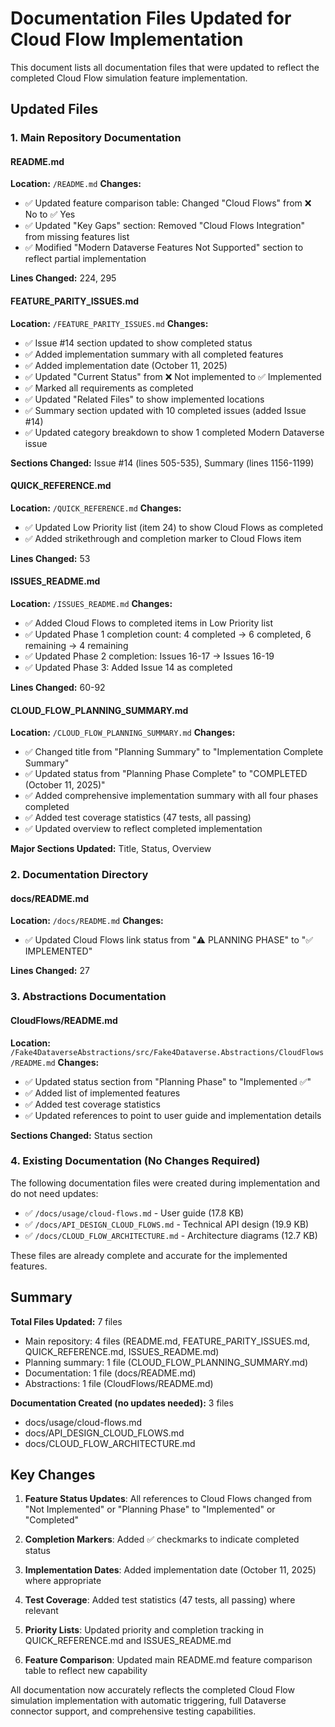 # Documentation Files Updated for Cloud Flow Implementation

This document lists all documentation files that were updated to reflect the completed Cloud Flow simulation feature implementation.

## Updated Files

### 1. Main Repository Documentation

#### README.md
**Location:** `/README.md`
**Changes:**
- ✅ Updated feature comparison table: Changed "Cloud Flows" from ❌ No to ✅ Yes
- ✅ Updated "Key Gaps" section: Removed "Cloud Flows Integration" from missing features list
- ✅ Modified "Modern Dataverse Features Not Supported" section to reflect partial implementation

**Lines Changed:** 224, 295

#### FEATURE_PARITY_ISSUES.md
**Location:** `/FEATURE_PARITY_ISSUES.md`
**Changes:**
- ✅ Issue #14 section updated to show completed status
- ✅ Added implementation summary with all completed features
- ✅ Added implementation date (October 11, 2025)
- ✅ Updated "Current Status" from ❌ Not implemented to ✅ Implemented
- ✅ Marked all requirements as completed
- ✅ Updated "Related Files" to show implemented locations
- ✅ Summary section updated with 10 completed issues (added Issue #14)
- ✅ Updated category breakdown to show 1 completed Modern Dataverse issue

**Sections Changed:** Issue #14 (lines 505-535), Summary (lines 1156-1199)

#### QUICK_REFERENCE.md
**Location:** `/QUICK_REFERENCE.md`
**Changes:**
- ✅ Updated Low Priority list (item 24) to show Cloud Flows as completed
- ✅ Added strikethrough and completion marker to Cloud Flows item

**Lines Changed:** 53

#### ISSUES_README.md
**Location:** `/ISSUES_README.md`
**Changes:**
- ✅ Added Cloud Flows to completed items in Low Priority list
- ✅ Updated Phase 1 completion count: 4 completed → 6 completed, 6 remaining → 4 remaining
- ✅ Updated Phase 2 completion: Issues 16-17 → Issues 16-19
- ✅ Updated Phase 3: Added Issue 14 as completed

**Lines Changed:** 60-92

#### CLOUD_FLOW_PLANNING_SUMMARY.md
**Location:** `/CLOUD_FLOW_PLANNING_SUMMARY.md`
**Changes:**
- ✅ Changed title from "Planning Summary" to "Implementation Complete Summary"
- ✅ Updated status from "Planning Phase Complete" to "COMPLETED (October 11, 2025)"
- ✅ Added comprehensive implementation summary with all four phases completed
- ✅ Added test coverage statistics (47 tests, all passing)
- ✅ Updated overview to reflect completed implementation

**Major Sections Updated:** Title, Status, Overview

### 2. Documentation Directory

#### docs/README.md
**Location:** `/docs/README.md`
**Changes:**
- ✅ Updated Cloud Flows link status from "⚠️ PLANNING PHASE" to "✅ IMPLEMENTED"

**Lines Changed:** 27

### 3. Abstractions Documentation

#### CloudFlows/README.md
**Location:** `/Fake4DataverseAbstractions/src/Fake4Dataverse.Abstractions/CloudFlows/README.md`
**Changes:**
- ✅ Updated status section from "Planning Phase" to "Implemented ✅"
- ✅ Added list of implemented features
- ✅ Added test coverage statistics
- ✅ Updated references to point to user guide and implementation details

**Sections Changed:** Status section

### 4. Existing Documentation (No Changes Required)

The following documentation files were created during implementation and do not need updates:

- ✅ `/docs/usage/cloud-flows.md` - User guide (17.8 KB)
- ✅ `/docs/API_DESIGN_CLOUD_FLOWS.md` - Technical API design (19.9 KB)
- ✅ `/docs/CLOUD_FLOW_ARCHITECTURE.md` - Architecture diagrams (12.7 KB)

These files are already complete and accurate for the implemented features.

## Summary

**Total Files Updated:** 7 files
- Main repository: 4 files (README.md, FEATURE_PARITY_ISSUES.md, QUICK_REFERENCE.md, ISSUES_README.md)
- Planning summary: 1 file (CLOUD_FLOW_PLANNING_SUMMARY.md)
- Documentation: 1 file (docs/README.md)
- Abstractions: 1 file (CloudFlows/README.md)

**Documentation Created (no updates needed):** 3 files
- docs/usage/cloud-flows.md
- docs/API_DESIGN_CLOUD_FLOWS.md
- docs/CLOUD_FLOW_ARCHITECTURE.md

## Key Changes

1. **Feature Status Updates**: All references to Cloud Flows changed from "Not Implemented" or "Planning Phase" to "Implemented" or "Completed"

2. **Completion Markers**: Added ✅ checkmarks to indicate completed status

3. **Implementation Dates**: Added implementation date (October 11, 2025) where appropriate

4. **Test Coverage**: Added test statistics (47 tests, all passing) where relevant

5. **Priority Lists**: Updated priority and completion tracking in QUICK_REFERENCE.md and ISSUES_README.md

6. **Feature Comparison**: Updated main README.md feature comparison table to reflect new capability

All documentation now accurately reflects the completed Cloud Flow simulation implementation with automatic triggering, full Dataverse connector support, and comprehensive testing capabilities.
